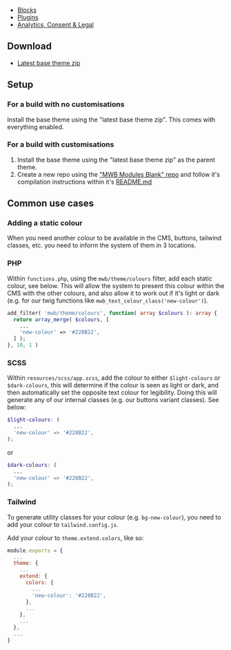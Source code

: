 - [Blocks](Blocks)
- [Plugins](Plugins)
- [Analytics, Consent & Legal](Analytics,-Consent-&-Legal)

## Download
* [Latest base theme zip](https://gitlab.com/visix/wordpress/themes/mwb-modules-base/-/jobs/artifacts/master/raw/mwb-modules-base.zip?job=build)

## Setup
### For a build with no customisations
Install the base theme using the "latest base theme zip". This comes with everything enabled.

### For a build with customisations
1. Install the base theme using the "latest base theme zip" as the parent theme.
2. Create a new repo using the ["MWB Modules Blank" repo](https://gitlab.com/visix/wordpress/themes/mwb-modules-blank/) and follow it's compilation instructions within it's [README.md](https://gitlab.com/visix/wordpress/themes/mwb-modules-blank/-/blob/master/README.md)

## Common use cases
### Adding a static colour
When you need another colour to be available in the CMS, buttons, tailwind classes, etc. you need to inform the system of them in 3 locations.

### PHP
Within `functions.php`, using the `mwb/theme/colours` filter, add each static colour, see below. This will allow the system to present this colour within the CMS with the other colours, and also allow it to work out if it's light or dark (e.g. for our twig functions like `mwb_text_colour_class('new-colour')`).
```php
add_filter( 'mwb/theme/colours', function( array $colours ): array {
  return array_merge( $colours, [
    ...
    'new-colour' => '#228B22',
  ] );
}, 10, 1 )
```

### SCSS
Within `resources/scss/app.scss`, add the colour to either `$light-colours` or `$dark-colours`, this will determine if the colour is seen as light or dark, and then automatically set the opposite text colour for legibility. Doing this will generate any of our internal classes (e.g. our buttons variant classes). See below:
```scss
$light-colours: (
  ...
  'new-colour' => '#228B22',
);
```
or
```scss
$dark-colours: (
  ...
  'new-colour' => '#228B22',
);
```

### Tailwind
To generate utility classes for your colour (e.g. `bg-new-colour`), you need to add your colour to `tailwind.config.js`. 

Add your colour to `theme.extend.colors`, like so:

```js
module.exports = {
  ...
  theme: {
    ...
    extend: {
      colors: {
        ...
        'new-colour': '#228B22',
      },
      ...
    },
    ...
  },
  ...
}
```